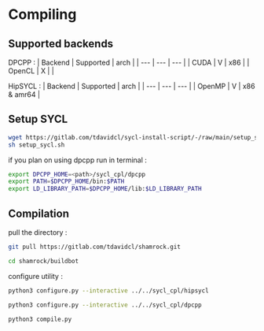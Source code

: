 # Compiling

## Supported backends

DPCPP : 
| Backend | Supported | arch |
| --- | ---  | ---  |
| CUDA | V  | x86 |
| OpenCL | X  |  |

HipSYCL : 
| Backend | Supported | arch |
| --- | ---  | ---  |
| OpenMP | V  | x86 & amr64 |

## Setup SYCL

```bash
wget https://gitlab.com/tdavidcl/sycl-install-script/-/raw/main/setup_sycl.sh
sh setup_sycl.sh
```

if you plan on using dpcpp run in terminal : 
```bash
export DPCPP_HOME=<path>/sycl_cpl/dpcpp
export PATH=$DPCPP_HOME/bin:$PATH
export LD_LIBRARY_PATH=$DPCPP_HOME/lib:$LD_LIBRARY_PATH
```


## Compilation



pull the directory : 
```bash
git pull https://gitlab.com/tdavidcl/shamrock.git
```

```bash
cd shamrock/buildbot
```

configure utility : 

```bash
python3 configure.py --interactive ../../sycl_cpl/hipsycl
```
```bash
python3 configure.py --interactive ../../sycl_cpl/dpcpp
```




```bash
python3 compile.py
```